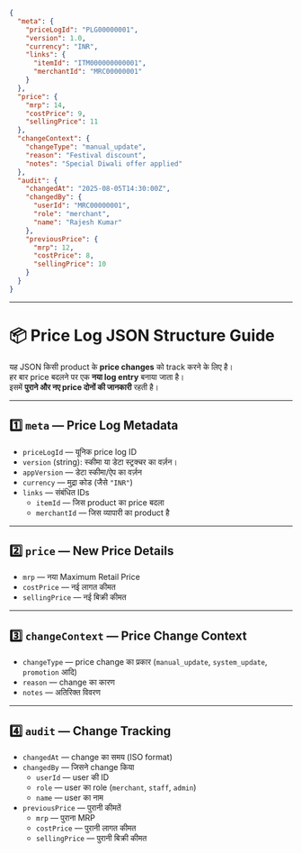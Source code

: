 ```json
{
  "meta": {
    "priceLogId": "PLG00000001",
    "version": 1.0,
    "currency": "INR",
    "links": {
      "itemId": "ITM000000000001",
      "merchantId": "MRC00000001"
    }
  },
  "price": {
    "mrp": 14,
    "costPrice": 9,
    "sellingPrice": 11
  },
  "changeContext": {
    "changeType": "manual_update",
    "reason": "Festival discount",
    "notes": "Special Diwali offer applied"
  },
  "audit": {
    "changedAt": "2025-08-05T14:30:00Z",
    "changedBy": {
      "userId": "MRC00000001",
      "role": "merchant",
      "name": "Rajesh Kumar"
    },
    "previousPrice": {
      "mrp": 12,
      "costPrice": 8,
      "sellingPrice": 10
    }
  }
}
```
---

# 📦 Price Log JSON Structure Guide

यह JSON किसी product के **price changes** को track करने के लिए है।  
हर बार price बदलने पर एक **नया log entry** बनाया जाता है।  
इसमें **पुराने और नए price दोनों की जानकारी** रहती है।

---

## 1️⃣ `meta` — Price Log Metadata
- `priceLogId` — यूनिक price log ID  
- `version` (string): स्कीमा या डेटा स्ट्रक्चर का वर्ज़न।  
- `appVersion` — डेटा स्कीमा/ऐप का वर्ज़न  
- `currency` — मुद्रा कोड (जैसे `"INR"`)  
- `links` — संबंधित IDs  
  - `itemId` — जिस product का price बदला  
  - `merchantId` — जिस व्यापारी का product है  

---

## 2️⃣ `price` — New Price Details
- `mrp` — नया Maximum Retail Price  
- `costPrice` — नई लागत कीमत  
- `sellingPrice` — नई बिक्री कीमत  

---

## 3️⃣ `changeContext` — Price Change Context
- `changeType` — price change का प्रकार (`manual_update`, `system_update`, `promotion` आदि)  
- `reason` — change का कारण  
- `notes` — अतिरिक्त विवरण  

---

## 4️⃣ `audit` — Change Tracking
- `changedAt` — change का समय (ISO format)  
- `changedBy` — जिसने change किया  
  - `userId` — user की ID  
  - `role` — user का role (`merchant`, `staff`, `admin`)  
  - `name` — user का नाम  
- `previousPrice` — पुरानी कीमतें  
  - `mrp` — पुराना MRP  
  - `costPrice` — पुरानी लागत कीमत  
  - `sellingPrice` — पुरानी बिक्री कीमत